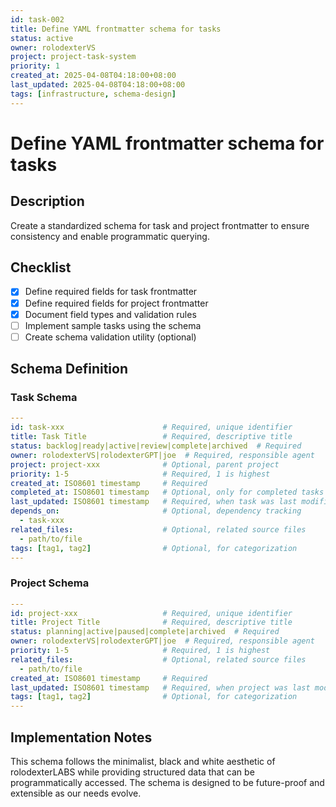 ```yaml
---
id: task-002
title: Define YAML frontmatter schema for tasks
status: active
owner: rolodexterVS
project: project-task-system
priority: 1
created_at: 2025-04-08T04:18:00+08:00
last_updated: 2025-04-08T04:18:00+08:00
tags: [infrastructure, schema-design]
---
```


# Define YAML frontmatter schema for tasks

## Description
Create a standardized schema for task and project frontmatter to ensure consistency and enable programmatic querying.

## Checklist
- [x] Define required fields for task frontmatter
- [x] Define required fields for project frontmatter
- [x] Document field types and validation rules
- [ ] Implement sample tasks using the schema
- [ ] Create schema validation utility (optional)

## Schema Definition

### Task Schema
```yaml
---
id: task-xxx                      # Required, unique identifier
title: Task Title                 # Required, descriptive title
status: backlog|ready|active|review|complete|archived  # Required
owner: rolodexterVS|rolodexterGPT|joe  # Required, responsible agent
project: project-xxx              # Optional, parent project
priority: 1-5                     # Required, 1 is highest
created_at: ISO8601 timestamp     # Required
completed_at: ISO8601 timestamp   # Optional, only for completed tasks
last_updated: ISO8601 timestamp   # Required, when task was last modified
depends_on:                       # Optional, dependency tracking
  - task-xxx
related_files:                    # Optional, related source files
  - path/to/file
tags: [tag1, tag2]                # Optional, for categorization
---
```

### Project Schema
```yaml
---
id: project-xxx                   # Required, unique identifier
title: Project Title              # Required, descriptive title
status: planning|active|paused|complete|archived  # Required
owner: rolodexterVS|rolodexterGPT|joe  # Required, responsible agent
priority: 1-5                     # Required, 1 is highest
related_files:                    # Optional, related source files
  - path/to/file
created_at: ISO8601 timestamp     # Required
last_updated: ISO8601 timestamp   # Required, when project was last modified
tags: [tag1, tag2]                # Optional, for categorization
---
```

## Implementation Notes
This schema follows the minimalist, black and white aesthetic of rolodexterLABS while providing structured data that can be programmatically accessed. The schema is designed to be future-proof and extensible as our needs evolve.
